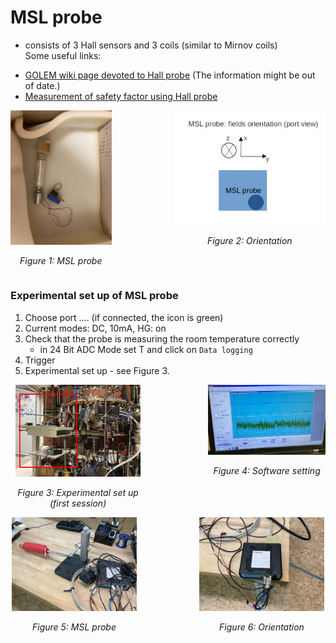 # MSL probe
- consists of 3 Hall sensors and 3 coils (similar to Mirnov coils) \
Some useful links:
* [GOLEM wiki page devoted to Hall probe](http://golem.fjfi.cvut.cz/wiki/Diagnostics/Magnetic/HallProbes/diagnostics_hall) (The information might be out of date.)
* [Measurement of safety factor using Hall probe](http://golem.fjfi.cvut.cz/wiki/Library/CASTOR/KovarikK_Measurements_06.pdf)


<div style="text-align: center;">
  <div style="display: inline-flex; gap: 100px;">
    <div>
      <img src="Figs/photos/session02/probe.jpg" alt="Figure 1" width="200">
      <p style="text-align: center;"><em>Figure 1: MSL probe</em></p>
    </div>
    <div>
      <img src="Figs/draw/MSL_probe_orientation.png" alt="Figure 2" width="300">
      <p style="text-align: center;"><em>Figure 2: Orientation</em></p>
    </div>
  </div>
</div>

### Experimental set up of MSL probe
1. Choose port .... (if connected, the icon is green)
2. Current modes: DC, 10mA, HG: on
3. Check that the probe is measuring the room temperature correctly
    - in 24 Bit ADC Mode set T and click on `Data logging`
5. Trigger
6. Experimental set up - see Figure 3.

<div style="text-align: center;">
  <div style="display: inline-flex; gap: 100px;">
    <div>
      <img src="Figs/photos/sessison01_setUp.png" alt="Figure 3" width="200">
      <p style="text-align: center;"><em>Figure 3: Experimental set up (first session)</em></p>
    </div>
    <div>
      <img src="Figs/photos/UFP_05.JPG" alt="Figure 4" width="250">
      <p style="text-align: center;"><em>Figure 4: Software setting</em></p>
    </div>
  </div>
</div>


<div style="text-align: center;">
  <div style="display: inline-flex; gap: 100px;">
    <div>
      <img src="Figs/photos/UFP_02.jpg" alt="Figure 5" width="200">
      <p style="text-align: center;"><em>Figure 5: MSL probe</em></p>
    </div>
     <div>
      <img src="Figs/photos/UFP_04.JPG" alt="Figure 6" width="200">
      <p style="text-align: center;"><em>Figure 6: Orientation</em></p>
    </div>
  </div>
</div>